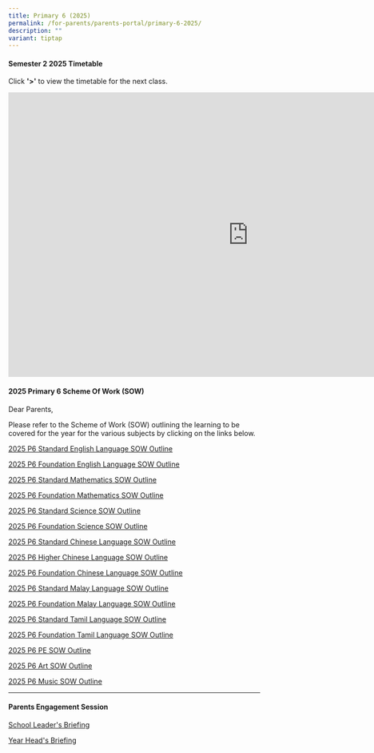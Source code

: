 ```yaml
---
title: Primary 6 (2025)
permalink: /for-parents/parents-portal/primary-6-2025/
description: ""
variant: tiptap
---
```

<h4><strong>Semester 2 2025 Timetable</strong></h4>
<p>Click <strong>'&gt;'</strong> to view the timetable for the next class.</p>
<div class="iframe-wrapper">
<iframe height="569" width="960" allowfullscreen="true" frameborder="0" src="https://docs.google.com/presentation/d/e/2PACX-1vTGvINZmsi1Fw_cwCnHpRmQpfK5aiFA4D107uK-2sThdBJHJW1j-s7-Q7VadSCwpF3VOrdd8TK0gDhf/embed?start=false&amp;loop=false&amp;delayms=60000"></iframe>
</div>
<h4><strong>2025 Primary 6 Scheme Of Work (SOW)</strong></h4>
<p>Dear Parents,</p>
<p>Please refer to the Scheme of Work (SOW) outlining the learning to be
covered for the year for the various subjects by clicking on the links
below.</p>
<p><a href="/files/2025 P6 SOW/P6_Standard_EL_2025_SOW_Outline.pdf" rel="noopener noreferrer nofollow" target="_blank">2025 P6 Standard English Language SOW Outline</a>
</p>
<p><a href="/files/2025 P6 SOW/P6_Foundation_EL_2025_SOW_Outline.pdf" rel="noopener noreferrer nofollow" target="_blank">2025 P6 Foundation English Language SOW Outline</a>
</p>
<p><a href="/files/2025 P6 SOW/P6_Standard_MA_2025_SOW_Outline.pdf" rel="noopener noreferrer nofollow" target="_blank">2025 P6 Standard Mathematics SOW Outline</a>
</p>
<p><a href="/files/2025 P6 SOW/P6_Foundation_MA_2025_SOW_Outline.pdf" rel="noopener noreferrer nofollow" target="_blank">2025 P6 Foundation Mathematics SOW Outline</a>
</p>
<p><a href="/files/2025 P6 SOW/P6_Standard_SCI_2025_SOW_Outline.pdf" rel="noopener noreferrer nofollow" target="_blank">2025 P6 Standard Science SOW Outline</a>
</p>
<p><a href="/files/2025 P6 SOW/P6_Foundation_SCI_2025_SOW_Outline.pdf" rel="noopener noreferrer nofollow" target="_blank">2025 P6 Foundation Science SOW Outline</a>
</p>
<p><a href="/files/2025 P6 SOW/P6_CL_2025_SOW_Outline.pdf" rel="noopener noreferrer nofollow" target="_blank">2025 P6 Standard Chinese Language SOW Outline</a>
</p>
<p><a href="/files/2025 P6 SOW/P6_Higher_CL_2025_SOW_Outline.pdf" rel="noopener noreferrer nofollow" target="_blank">2025 P6 Higher Chinese Language SOW Outline</a>
</p>
<p><a href="/files/2025 P6 SOW/P6_Foundation_CL_2025_SOW_Outline.pdf" rel="noopener noreferrer nofollow" target="_blank">2025 P6 Foundation Chinese Language SOW Outline</a>
</p>
<p><a href="/files/2025 P6 SOW/P6_ML_2025_SOW_Outline.pdf" rel="noopener noreferrer nofollow" target="_blank">2025 P6 Standard Malay Language SOW Outline</a>
</p>
<p><a href="/files/2025 P6 SOW/P6_Foundation_ML_2025_SOW_Outline.pdf" rel="noopener noreferrer nofollow" target="_blank">2025 P6 Foundation Malay Language SOW Outline</a>
</p>
<p><a href="/files/2025 P6 SOW/P6_TL_2025_SOW_Outline.pdf" rel="noopener noreferrer nofollow" target="_blank">2025 P6 Standard Tamil Language SOW Outline</a>
</p>
<p><a href="/files/2025 P6 SOW/P6_Foundation_TL_2025_SOW_Outline.pdf" rel="noopener noreferrer nofollow" target="_blank">2025 P6 Foundation Tamil Language SOW Outline</a>
</p>
<p><a href="/files/2025 P6 SOW/P6_PE_2025_SOW_Outline.pdf" rel="noopener noreferrer nofollow" target="_blank">2025 P6 PE SOW Outline</a>
</p>
<p><a href="/files/2025 P6 SOW/P6_Art_2025_SOW_Outline.pdf" rel="noopener noreferrer nofollow" target="_blank">2025 P6 Art SOW Outline</a>
</p>
<p><a href="/files/2025 P6 SOW/P6_Music_2025_SOW_Outline.pdf" rel="noopener noreferrer nofollow" target="_blank">2025 P6 Music SOW Outline</a>
</p>
<hr>
<h4><strong>Parents Engagement Session</strong></h4>
<p><a href="/files/Parents Engagement Sessions/2025_P6_Meet_the_Parent__SL_Segment_.pdf" rel="noopener noreferrer nofollow" target="_blank">School Leader's Briefing</a>
</p>
<p><a href="/files/Parents Engagement Sessions/P6_Parents_Engagement_2025__YH_segment_.pdf" rel="noopener noreferrer nofollow" target="_blank">Year Head's Briefing</a>
</p>
<p></p>